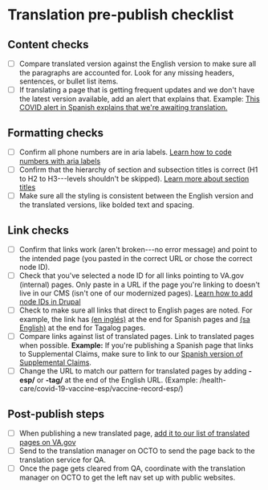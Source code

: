 # Translation pre-publish checklist #

## Content checks ##

- [ ] Compare translated version against the English version to make sure all the paragraphs are accounted for. Look for any missing headers, sentences, or bullet list items.
- [ ] If translating a page that is getting frequent updates and we don't have the latest version available, add an alert that explains that. Example: [This COVID alert in Spanish explains that we're awaiting translation.](https://prod.cms.va.gov/admin/content/block/269?destination=/admin/content/alerts)

## Formatting checks ##

- [ ]    Confirm all phone numbers are in aria labels. [Learn how to code numbers with aria labels](https://design.va.gov/content-style-guide/dates-and-numbers#phone-numbers)
- [ ]    Confirm that the hierarchy of section and subsection titles is correct (H1 to H2 to H3---levels shouldn't be skipped). [Learn more about section titles](https://design.va.gov/content-style-guide/page-titles-and-section-titles)
- [ ]    Make sure all the styling is consistent between the English version and the translated versions, like bolded text and spacing.

## Link checks ##

- [ ]    Confirm that links work (aren't broken---no error message) and point to the intended page (you pasted in the correct URL or chose the correct node ID).
- [ ]    Check that you've selected a node ID for all links pointing to VA.gov (internal) pages. Only paste in a URL if the page you're linking to doesn't live in our CMS (isn't one of our modernized pages). [Learn how to add node IDs in Drupal](https://github.com/department-of-veterans-affairs/va.gov-team/blob/master/teams/vsa/teams/sitewide-content/how-to-do-different-tasks/linking-with-node-ids.md)
- [ ]    Check to make sure all links that direct to English pages are noted. For example, the link has [(en inglés)](https://www.va.gov/health/docs/COVID-19-Vaccine-Facts-Womens-Health.pdf) at the end for Spanish pages and [(sa English)](https://apps.apple.com/us/app/va-health-and-benefits/id1559609596) at the end for Tagalog pages.
- [ ]    Compare links against list of translated pages. Link to translated pages when possible. **Example:** If you're publishing a Spanish page that links to Supplemental Claims, make sure to link to our [Spanish version of Supplemental Claims](https://www.va.gov/decision-reviews/supplemental-claim-esp/).
- [ ]    Change the URL to match our pattern for translated pages by adding **-esp/** or **-tag/** at the end of the English URL. (Example: /health-care/covid-19-vaccine-esp/vaccine-record-esp/)

## Post-publish steps ## 

- [ ]    When publishing a new translated page, [add it to our list of translated pages on VA.gov](https://github.com/department-of-veterans-affairs/va.gov-team/blob/master/teams/vsa/teams/sitewide-content/translation-work/list%20of%20translated%20pages.md)
- [ ]    Send to the translation manager on OCTO to send the page back to the translation service for QA.
- [ ]    Once the page gets cleared from QA, coordinate with the translation manager on OCTO to get the left nav set up with public websites.
